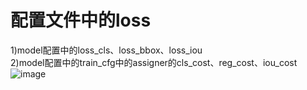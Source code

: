 # 配置文件中的loss
1)model配置中的loss_cls、loss_bbox、loss_iou  
2)model配置中的train_cfg中的assigner的cls_cost、reg_cost、iou_cost
![image](https://user-images.githubusercontent.com/104058290/220815770-e0200890-3670-499c-95da-1c1914203fa2.png)
